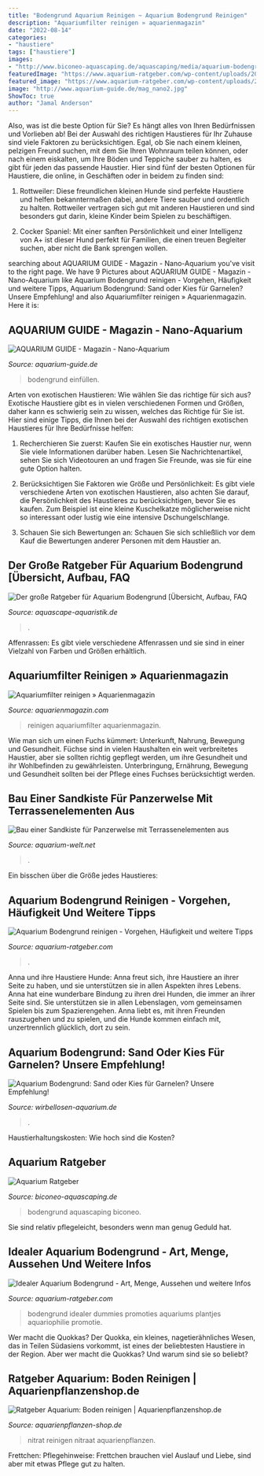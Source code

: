 ```yaml
---
title: "Bodengrund Aquarium Reinigen ~ Aquarium Bodengrund Reinigen"
description: "Aquariumfilter reinigen » aquarienmagazin"
date: "2022-08-14"
categories:
- "haustiere"
tags: ["haustiere"]
images:
- "http://www.biconeo-aquascaping.de/aquascaping/media/aquarium-bodengrund.jpg"
featuredImage: "https://www.aquarium-ratgeber.com/wp-content/uploads/2021/04/bodengrund-reinigen-vor-einrichtung-1200x900.jpg"
featured_image: "https://www.aquarium-ratgeber.com/wp-content/uploads/2021/04/bodengrund-reinigen-vor-einrichtung-1200x900.jpg"
image: "http://www.aquarium-guide.de/mag_nano2.jpg"
ShowToc: true
author: "Jamal Anderson"
---
```



Also, was ist die beste Option für Sie? Es hängt alles von Ihren Bedürfnissen und Vorlieben ab!
Bei der Auswahl des richtigen Haustieres für Ihr Zuhause sind viele Faktoren zu berücksichtigen. Egal, ob Sie nach einem kleinen, pelzigen Freund suchen, mit dem Sie Ihren Wohnraum teilen können, oder nach einem eiskalten, um Ihre Böden und Teppiche sauber zu halten, es gibt für jeden das passende Haustier. Hier sind fünf der besten Optionen für Haustiere, die online, in Geschäften oder in beidem zu finden sind:
1) Rottweiler: Diese freundlichen kleinen Hunde sind perfekte Haustiere und helfen bekanntermaßen dabei, andere Tiere sauber und ordentlich zu halten. Rottweiler vertragen sich gut mit anderen Haustieren und sind besonders gut darin, kleine Kinder beim Spielen zu beschäftigen.

2) Cocker Spaniel: Mit einer sanften Persönlichkeit und einer Intelligenz von A+ ist dieser Hund perfekt für Familien, die einen treuen Begleiter suchen, aber nicht die Bank sprengen wollen.

	

		
searching about AQUARIUM GUIDE - Magazin - Nano-Aquarium you've visit to the right page. We have 9 Pictures about AQUARIUM GUIDE - Magazin - Nano-Aquarium like Aquarium Bodengrund reinigen - Vorgehen, Häufigkeit und weitere Tipps, Aquarium Bodengrund: Sand oder Kies für Garnelen? Unsere Empfehlung! and also Aquariumfilter reinigen » Aquarienmagazin. Here it is:
		
    
## AQUARIUM GUIDE - Magazin - Nano-Aquarium

<img loading=lazy src="http://www.aquarium-guide.de/mag_nano2.jpg" onerror="this.onerror=null;this.src='https://tse3.mm.bing.net/th?id=OIP.YFCIUf0R4DJRqEjh4L4ftwAAAA&amp;pid=15.1';" alt="AQUARIUM GUIDE - Magazin - Nano-Aquarium">

_Source: aquarium-guide.de_

>bodengrund einfüllen. 

	

Arten von exotischen Haustieren: Wie wählen Sie das richtige für sich aus?
Exotische Haustiere gibt es in vielen verschiedenen Formen und Größen, daher kann es schwierig sein zu wissen, welches das Richtige für Sie ist. Hier sind einige Tipps, die Ihnen bei der Auswahl des richtigen exotischen Haustieres für Ihre Bedürfnisse helfen:
1. Recherchieren Sie zuerst: Kaufen Sie ein exotisches Haustier nur, wenn Sie viele Informationen darüber haben. Lesen Sie Nachrichtenartikel, sehen Sie sich Videotouren an und fragen Sie Freunde, was sie für eine gute Option halten.

2. Berücksichtigen Sie Faktoren wie Größe und Persönlichkeit: Es gibt viele verschiedene Arten von exotischen Haustieren, also achten Sie darauf, die Persönlichkeit des Haustieres zu berücksichtigen, bevor Sie es kaufen. Zum Beispiel ist eine kleine Kuschelkatze möglicherweise nicht so interessant oder lustig wie eine intensive Dschungelschlange.

3. Schauen Sie sich Bewertungen an: Schauen Sie sich schließlich vor dem Kauf die Bewertungen anderer Personen mit dem Haustier an.

    
## Der Große Ratgeber Für Aquarium Bodengrund [Übersicht, Aufbau, FAQ

<img loading=lazy src="https://aquascape-aquaristik.de/wp-content/uploads/2020/10/cropped-Aquascape-Aquaristik-Header-1-1024x239.jpg" onerror="this.onerror=null;this.src='https://tse1.mm.bing.net/th?id=OIP.NR2oLsW2ubmm2hyt9qxgSQHaBu&amp;pid=15.1';" alt="Der große Ratgeber für Aquarium Bodengrund [Übersicht, Aufbau, FAQ">

_Source: aquascape-aquaristik.de_

>. 

	

Affenrassen: Es gibt viele verschiedene Affenrassen und sie sind in einer Vielzahl von Farben und Größen erhältlich.

    
## Aquariumfilter Reinigen » Aquarienmagazin

<img loading=lazy src="https://aquarienmagazin.com/wp-content/uploads/2016/04/reinigung-filtermatte-aquarium-filter.jpg" onerror="this.onerror=null;this.src='https://tse2.mm.bing.net/th?id=OIP.FkeIZXg1M0NppMcKqYkSoQHaFZ&amp;pid=15.1';" alt="Aquariumfilter reinigen » Aquarienmagazin">

_Source: aquarienmagazin.com_

>reinigen aquariumfilter aquarienmagazin. 

	

Wie man sich um einen Fuchs kümmert: Unterkunft, Nahrung, Bewegung und Gesundheit.
Füchse sind in vielen Haushalten ein weit verbreitetes Haustier, aber sie sollten richtig gepflegt werden, um ihre Gesundheit und ihr Wohlbefinden zu gewährleisten. Unterbringung, Ernährung, Bewegung und Gesundheit sollten bei der Pflege eines Fuchses berücksichtigt werden.

    
## Bau Einer Sandkiste Für Panzerwelse Mit Terrassenelementen Aus

<img loading=lazy src="https://www.aquarium-welt.net/wp-content/uploads/2015/01/20150103_Sandkiste-014.jpg" onerror="this.onerror=null;this.src='https://tse4.mm.bing.net/th?id=OIP.RpHcmj-drbGpwwMWR9izzwHaEF&amp;pid=15.1';" alt="Bau einer Sandkiste für Panzerwelse mit Terrassenelementen aus">

_Source: aquarium-welt.net_

>. 

	

Ein bisschen über die Größe jedes Haustieres:

    
## Aquarium Bodengrund Reinigen - Vorgehen, Häufigkeit Und Weitere Tipps

<img loading=lazy src="https://www.aquarium-ratgeber.com/wp-content/uploads/2021/04/bodengrund-reinigen-vor-einrichtung-1200x900.jpg" onerror="this.onerror=null;this.src='https://tse3.mm.bing.net/th?id=OIP.NQoGWFFOhLp9ek3DHAda0AHaFj&amp;pid=15.1';" alt="Aquarium Bodengrund reinigen - Vorgehen, Häufigkeit und weitere Tipps">

_Source: aquarium-ratgeber.com_

>. 

	

Anna und ihre Haustiere Hunde: Anna freut sich, ihre Haustiere an ihrer Seite zu haben, und sie unterstützen sie in allen Aspekten ihres Lebens.
Anna hat eine wunderbare Bindung zu ihren drei Hunden, die immer an ihrer Seite sind. Sie unterstützen sie in allen Lebenslagen, vom gemeinsamen Spielen bis zum Spazierengehen. Anna liebt es, mit ihren Freunden rauszugehen und zu spielen, und die Hunde kommen einfach mit, unzertrennlich glücklich, dort zu sein.

    
## Aquarium Bodengrund: Sand Oder Kies Für Garnelen? Unsere Empfehlung!

<img loading=lazy src="https://www.wirbellosen-aquarium.de/wp-content/uploads/2021/05/sand-garnelen-930x807.jpg" onerror="this.onerror=null;this.src='https://tse1.mm.bing.net/th?id=OIP.JLK0JzGeb4XAWb-o1PPBgQHaGb&amp;pid=15.1';" alt="Aquarium Bodengrund: Sand oder Kies für Garnelen? Unsere Empfehlung!">

_Source: wirbellosen-aquarium.de_

>. 

	

Haustierhaltungskosten: Wie hoch sind die Kosten?

    
## Aquarium Ratgeber

<img loading=lazy src="http://www.biconeo-aquascaping.de/aquascaping/media/aquarium-bodengrund.jpg" onerror="this.onerror=null;this.src='https://tse4.mm.bing.net/th?id=OIP.ZInSdTXwCRP8aUt9BNTifAAAAA&amp;pid=15.1';" alt="Aquarium Ratgeber">

_Source: biconeo-aquascaping.de_

>bodengrund aquascaping biconeo. 

	

Sie sind relativ pflegeleicht, besonders wenn man genug Geduld hat.

    
## Idealer Aquarium Bodengrund - Art, Menge, Aussehen Und Weitere Infos

<img loading=lazy src="https://www.aquarium-ratgeber.com/wp-content/uploads/2021/05/idealer-bodengrund-1024x661.jpg" onerror="this.onerror=null;this.src='https://tse3.mm.bing.net/th?id=OIP.0B2wEg5WByUZoPi3SGV_hAHaEx&amp;pid=15.1';" alt="Idealer Aquarium Bodengrund - Art, Menge, Aussehen und weitere Infos">

_Source: aquarium-ratgeber.com_

>bodengrund idealer dummies promoties aquariums plantjes aquariophilie promotie. 

	

Wer macht die Quokkas?
Der Quokka, ein kleines, nagetierähnliches Wesen, das in Teilen Südasiens vorkommt, ist eines der beliebtesten Haustiere in der Region. Aber wer macht die Quokkas? Und warum sind sie so beliebt?

    
## Ratgeber Aquarium: Boden Reinigen | Aquarienpflanzenshop.de

<img loading=lazy src="https://www.aquarienpflanzen-shop.de/blog/wp-content/uploads/2018/08/Aquarium-Bodengrund-Reinigen_.jpg" onerror="this.onerror=null;this.src='https://tse4.mm.bing.net/th?id=OIP.YafZLipGILcMtUnmZPqzLAHaEv&amp;pid=15.1';" alt="Ratgeber Aquarium: Boden reinigen | Aquarienpflanzenshop.de">

_Source: aquarienpflanzen-shop.de_

>nitrat reinigen nitraat aquarienpflanzen. 

	

Frettchen: Pflegehinweise: Frettchen brauchen viel Auslauf und Liebe, sind aber mit etwas Pflege gut zu halten.

